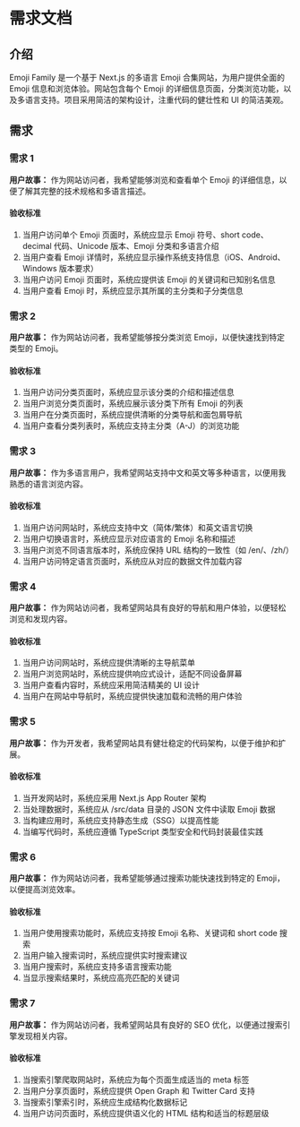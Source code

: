 # 需求文档

## 介绍

Emoji Family 是一个基于 Next.js 的多语言 Emoji 合集网站，为用户提供全面的 Emoji 信息和浏览体验。网站包含每个 Emoji 的详细信息页面，分类浏览功能，以及多语言支持。项目采用简洁的架构设计，注重代码的健壮性和 UI 的简洁美观。

## 需求

### 需求 1

**用户故事：** 作为网站访问者，我希望能够浏览和查看单个 Emoji 的详细信息，以便了解其完整的技术规格和多语言描述。

#### 验收标准

1. 当用户访问单个 Emoji 页面时，系统应显示 Emoji 符号、short code、decimal 代码、Unicode 版本、Emoji 分类和多语言介绍
2. 当用户查看 Emoji 详情时，系统应显示操作系统支持信息（iOS、Android、Windows 版本要求）
3. 当用户访问 Emoji 页面时，系统应提供该 Emoji 的关键词和已知别名信息
4. 当用户查看 Emoji 时，系统应显示其所属的主分类和子分类信息

### 需求 2

**用户故事：** 作为网站访问者，我希望能够按分类浏览 Emoji，以便快速找到特定类型的 Emoji。

#### 验收标准

1. 当用户访问分类页面时，系统应显示该分类的介绍和描述信息
2. 当用户浏览分类页面时，系统应展示该分类下所有 Emoji 的列表
3. 当用户在分类页面时，系统应提供清晰的分类导航和面包屑导航
4. 当用户查看分类列表时，系统应支持主分类（A-J）的浏览功能

### 需求 3

**用户故事：** 作为多语言用户，我希望网站支持中文和英文等多种语言，以便用我熟悉的语言浏览内容。

#### 验收标准

1. 当用户访问网站时，系统应支持中文（简体/繁体）和英文语言切换
2. 当用户切换语言时，系统应显示对应语言的 Emoji 名称和描述
3. 当用户浏览不同语言版本时，系统应保持 URL 结构的一致性（如 /en/、/zh/）
4. 当用户访问特定语言页面时，系统应从对应的数据文件加载内容

### 需求 4

**用户故事：** 作为网站访问者，我希望网站具有良好的导航和用户体验，以便轻松浏览和发现内容。

#### 验收标准

1. 当用户访问网站时，系统应提供清晰的主导航菜单
2. 当用户浏览网站时，系统应提供响应式设计，适配不同设备屏幕
3. 当用户查看内容时，系统应采用简洁精美的 UI 设计
4. 当用户在网站中导航时，系统应提供快速加载和流畅的用户体验

### 需求 5

**用户故事：** 作为开发者，我希望网站具有健壮稳定的代码架构，以便于维护和扩展。

#### 验收标准

1. 当开发网站时，系统应采用 Next.js App Router 架构
2. 当处理数据时，系统应从 /src/data 目录的 JSON 文件中读取 Emoji 数据
3. 当构建应用时，系统应支持静态生成（SSG）以提高性能
4. 当编写代码时，系统应遵循 TypeScript 类型安全和代码封装最佳实践

### 需求 6

**用户故事：** 作为网站访问者，我希望能够通过搜索功能快速找到特定的 Emoji，以便提高浏览效率。

#### 验收标准

1. 当用户使用搜索功能时，系统应支持按 Emoji 名称、关键词和 short code 搜索
2. 当用户输入搜索词时，系统应提供实时搜索建议
3. 当用户搜索时，系统应支持多语言搜索功能
4. 当显示搜索结果时，系统应高亮匹配的关键词

### 需求 7

**用户故事：** 作为网站访问者，我希望网站具有良好的 SEO 优化，以便通过搜索引擎发现相关内容。

#### 验收标准

1. 当搜索引擎爬取网站时，系统应为每个页面生成适当的 meta 标签
2. 当用户分享页面时，系统应提供 Open Graph 和 Twitter Card 支持
3. 当搜索引擎索引时，系统应生成结构化数据标记
4. 当用户访问页面时，系统应提供语义化的 HTML 结构和适当的标题层级
